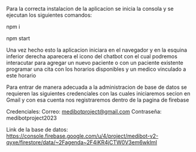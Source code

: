 Para la correcta instalacion de la aplicacion se inicia la consola y se ejecutan los siguientes comandos:

npm i

npm start

Una vez hecho esto la aplicacion iniciara en el navegador y en la esquina inferior derecha aparecera el icono del chatbot con el cual podremos interacutar para agregar un nuevo paciente o con un paciente existente programar una cita con los horarios disponibles y un medico vinculado a este horario



Para entrar de manera adecuada a la administracion de base de datos se requieren las siguientes credenciales con las cuales iniciaremos secion en Gmail y con esa cuenta nos registraremos dentro de la pagina de firebase

Credenciales: 
Correo: 	medibotproject@gmail.com
Contraseña:	medibotproject2023

Link de la base de datos:
https://console.firebase.google.com/u/4/project/medibot-v2-qyxe/firestore/data/~2Fagenda~2F4iKR4jCTW0V3em6wklmI 